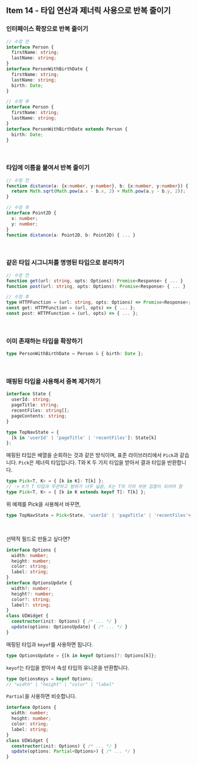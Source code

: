 ## Item 14 - 타입 연산과 제너릭 사용으로 반복 줄이기

### 인터페이스 확장으로 반복 줄이기
```ts
// 수정 전
interface Person {
  firstName: string;
  lastName: string;
}
interface PersonWithBirthDate {
  firstName: string;
  lastName: string;
  birth: Date;
}

// 수정 후
interface Person {
  firstName: string;
  lastName: string;
}
interface PersonWithBirthDate extends Person {
  birth: Date;
}
```

<br>

### 타입에 이름을 붙여서 반복 줄이기
```ts
// 수정 전
function distance(a: {x:number, y:number}, b: {x:number, y:number}) {
  return Math.sqrt(Math.pow(a.x - b.x, 2) + Math.pow(a.y - b.y, 2));
}

// 수정 후
interface Point2D {
  x: number;
  y: number;
}
function distance(a: Point2D, b: Point2D) { ... }
```

<br>

### 같은 타입 시그니처를 명명된 타입으로 분리하기
```ts
// 수정 전
function get(url: string, opts: Options): Promise<Response> { ... }
function post(url: string, opts: Options): Promise<Response> { ... }

// 수정 후
type HTTPFunction = (url: string, opts: Options) => Promise<Response>;
const get: HTTPFunction = (url, opts) => { ... };
const post: HTTPFunction = (url, opts) => { ... };
```

<br>

### 이미 존재하는 타입을 확장하기
```ts
type PersonWithBirthDate = Person & { birth: Date };
```

<br>

### 매핑된 타입을 사용해서 중복 제거하기
```ts
interface State {
  userId: string;
  pageTitle: string;
  recentFiles: string[];
  pageContents: string;
}

type TopNavState = {
  [k in 'userId' | 'pageTitle' | 'recentFiles']: State[k]
};
```
매핑된 타입은 배열을 순회하는 것과 같은 방식이며, 표준 라이브러리에서 `Pick`과 같습니다.
`Pick`은 제너릭 타입입니다. T와 K 두 가지 타입을 받아서 결과 타입을 반환합니다.
```ts
type Pick<T, K> = { [k in K]: T[k] };
// -> K가 T 타입과 무관하고 범위가 너무 넓음, K는 T의 키의 부분 집합이 되어야 함
type Pick<T, K> = { [k in K extends keyof T]: T[k] };
```

위 예제를 Pick을 사용해서 바꾸면,
```ts
type TopNavState = Pick<State, 'userId' | 'pageTitle' | 'recentFiles'>;
```

<br>

선택적 필드로 만들고 싶다면?
```ts
interface Options {
  width: number;
  height: number;
  color: string;
  label: string;
}
interface OptionsUpdate {
  width?: number;
  height?: number;
  color?: string;
  label?: string;
}
class UIWidget {
  constructor(init: Options) { /* ... */ }
  update(options: OptionsUpdate) { /* ... */ }
}
```
매핑된 타입과 `keyof`를 사용하면 됩니다.
```ts
type OptionsUpdate = {[k in keyof Options]?: Options[k]};
```
`keyof`는 타입을 받아서 속성 타입의 유니온을 반환합니다.
```ts
type OptionsKeys = keyof Options;
// "width" | "height" | "color" | "label"
```

`Partial`을 사용하면 비슷합니다.
```ts
interface Options {
  width: number;
  height: number;
  color: string;
  label: string;
}
class UIWidget {
  constructor(init: Options) { /* ... */ }
  update(options: Partial<Options>) { /* ... */ }
}
```